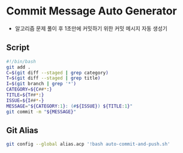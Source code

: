 # Commit Message Auto Generator
- 알고리즘 문제 풀이 후 1초만에 커밋하기 위한 커밋 메시지 자동 생성기


## Script
```bash
#!/bin/bash
git add .
C=$(git diff --staged | grep category)
T=$(git diff --staged | grep title)
I=$(git branch | grep '*')
CATEGORY=${C##*:}
TITLE=${T##*:}
ISSUE=${I##*-}
MESSAGE="${CATEGORY:1}: (#${ISSUE}) ${TITLE:1}"
git commit -m "${MESSAGE}"
```

## Git Alias
```bash
git config --global alias.acp '!bash auto-commit-and-push.sh'
```